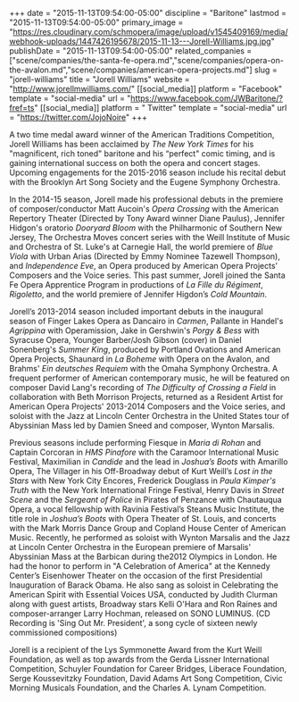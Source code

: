 +++
date = "2015-11-13T09:54:00-05:00"
discipline = "Baritone"
lastmod = "2015-11-13T09:54:00-05:00"
primary_image = "https://res.cloudinary.com/schmopera/image/upload/v1545409169/media/webhook-uploads/1447426195678/2015-11-13---Jorell-Williams.jpg.jpg"
publishDate = "2015-11-13T09:54:00-05:00"
related_companies = ["scene/companies/the-santa-fe-opera.md","scene/companies/opera-on-the-avalon.md","scene/companies/american-opera-projects.md"]
slug = "jorell-williams"
title = "Jorell Williams"
website = "http://www.jorellmwilliams.com/"
[[social_media]]
platform = "Facebook"
template = "social-media"
url = "https://www.facebook.com/JWBaritone/?fref=ts"
[[social_media]]
platform = " Twitter"
template = "social-media"
url = "https://twitter.com/JojoNoire"
+++

A two time medal award winner of the American Traditions Competition, Jorell Williams has been acclaimed by *The New York Times* for his "magnificent, rich toned" baritone and his “perfect" comic timing, and is gaining international success on both the opera and concert stages. Upcoming engagements for the 2015-2016 season include his recital debut with the Brooklyn Art Song Society and the Eugene Symphony Orchestra. 

In the 2014-15 season, Jorell made his professional debuts in the premiere of composer/conductor Matt Aucoin's *Opera Crossing* with the American Repertory Theater (Directed by Tony Award winner Diane Paulus), Jennifer Hidgon's oratorio *Dooryard Bloom* with the Philharmonic of Southern New Jersey, The Orchestra Moves concert series with the Weill Institute of Music and Orchestra of St. Luke's at Carnegie Hall, the world premiere of *Blue Viola* with Urban Arias (Directed by Emmy Nominee Tazewell Thompson), and *Independence Eve*, an Opera
produced by American Opera Projects' Composers and the Voice series. This past summer, Jorell joined the Santa Fe Opera Apprentice Program in productions of *La Fille du Régiment*, *Rigoletto*, and the world premiere of Jennifer Higdon’s *Cold Mountain*.

Jorell’s 2013-2014 season included important debuts in the inaugural season of Finger Lakes Opera as Dancairo in *Carmen*, Pallante in Handel's *Agrippina* with Operamission, Jake in Gershwin's *Porgy & Bess* with Syracuse Opera, Younger Barber/Josh Gibson (cover) in Daniel Sonenberg's *Summer King*, produced by Portland Ovations and American Opera Projects, Shaunard in *La Boheme* with Opera on the Avalon, and Brahms' *Ein deutsches Requiem* with the Omaha Symphony Orchestra. A frequent performer of American contemporary music, he will be featured on composer David Lang's recording of *The Difficulty of Crossing a Field* in collaboration with Beth Morrison Projects, returned as a Resident Artist for American Opera Projects' 2013-2014 Composers and the Voice series, and soloist with the Jazz at Lincoln Center Orchestra in the United States tour of Abyssinian Mass led by Damien Sneed and composer, Wynton Marsalis.

Previous seasons include performing Fiesque in *Maria di Rohan* and Captain Corcoran in *HMS Pinafore* with the Caramoor International Music Festival, Maximilian in *Candide* and the lead in *Joshua’s Boots* with Amarillo Opera, The Villager in his Off-Broadway debut of Kurt Weill’s *Lost in the Stars* with New York City Encores, Frederick Douglass in *Paula Kimper's Truth* with the New York International Fringe Festival, Henry Davis in *Street Scene* and the *Sergeant of Police* in Pirates of Penzance with Chautauqua Opera, a vocal fellowship with
Ravinia Festival’s Steans Music Institute, the title role in *Joshua’s Boots* with Opera Theater of St. Louis, and concerts with the Mark Morris Dance Group and Copland House Center of American Music. Recently, he performed as soloist with Wynton Marsalis and the Jazz at Lincoln Center Orchestra in the European premiere of Marsalis' Abyssinian Mass at the Barbican during the2012 Olympics in London. He had the honor to perform in "A Celebration of America" at the Kennedy Center’s Eisenhower Theater on the occasion of the first Presidential Inauguration of Barack Obama. He also sang as soloist in Celebrating the American Spirit with Essential Voices USA, conducted by Judith Clurman along with guest artists, Broadway stars Kelli O'Hara and Ron Raines and composer-arranger Larry Hochman, released on SONO LUMINUS. (CD Recording is 'Sing Out Mr. President', a song cycle of sixteen newly commissioned compositions)

Jorell is a recipient of the Lys Symmonette Award from the Kurt Weill Foundation, as well as top awards from the Gerda Lissner International Competition, Schuyler Foundation for Career Bridges, Liberace Foundation, Serge Koussevitzky Foundation, David Adams Art Song Competition, Civic Morning Musicals Foundation, and the Charles A. Lynam Competition.
